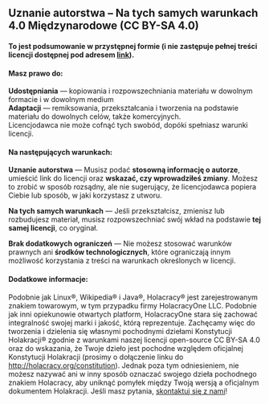 ## Uznanie autorstwa – Na tych samych warunkach 4.0 Międzynarodowe (CC BY-SA 4.0)

#### To jest podsumowanie w przystępnej formie (i nie zastępuje pełnej treści licencji dostępnej pod adresem <a href="https://creativecommons.org/licenses/by-sa/4.0/legalcode" target="_blank">link</a>).

#### Masz prawo do:

**Udostępniania** — kopiowania i rozpowszechniania materiału w dowolnym formacie i w dowolnym medium  
**Adaptacji** — remiksowania, przekształcania i tworzenia na podstawie materiału do dowolnych celów, także komercyjnych.  
Licencjodawca nie może cofnąć tych swobód, dopóki spełniasz warunki licencji.

#### Na następujących warunkach:

**Uznanie autorstwa** — Musisz podać **stosowną informację o autorze**, umieścić link do licencji oraz **wskazać, czy wprowadziłeś zmiany**. Możesz to zrobić w sposób rozsądny, ale nie sugerujący, że licencjodawca popiera Ciebie lub sposób, w jaki korzystasz z utworu.

**Na tych samych warunkach** — Jeśli przekształcisz, zmienisz lub rozbudujesz materiał, musisz rozpowszechniać swój wkład na podstawie **tej samej licencji**, co oryginał.

**Brak dodatkowych ograniczeń** — Nie możesz stosować warunków prawnych ani **środków technologicznych**, które ograniczają innym możliwość korzystania z treści na warunkach określonych w licencji.

#### Dodatkowe informacje:

Podobnie jak Linux®, Wikipedia® i Java®, Holacracy® jest zarejestrowanym znakiem towarowym, w tym przypadku firmy HolacracyOne LLC. Podobnie jak inni opiekunowie otwartych platform, HolacracyOne stara się zachować integralność swojej marki i jakość, którą reprezentuje. Zachęcamy więc do tworzenia i dzielenia się własnymi pochodnymi dziełami Konstytucji Holakracji® zgodnie z warunkami naszej licencji open-source CC BY-SA 4.0 oraz do wskazania, że Twoje dzieło jest pochodne względem oficjalnej Konstytucji Holakracji (prosimy o dołączenie linku do http://holacracy.org/constitution). Jednak poza tym odniesieniem, nie możesz nazywać ani w inny sposób oznaczać swojego dzieła pochodnego znakiem Holacracy, aby uniknąć pomyłek między Twoją wersją a oficjalnym dokumentem Holakracji. Jeśli masz pytania, <a href="http://www.holacracy.org/contact/" target="_blank">skontaktuj się z nami</a>!
